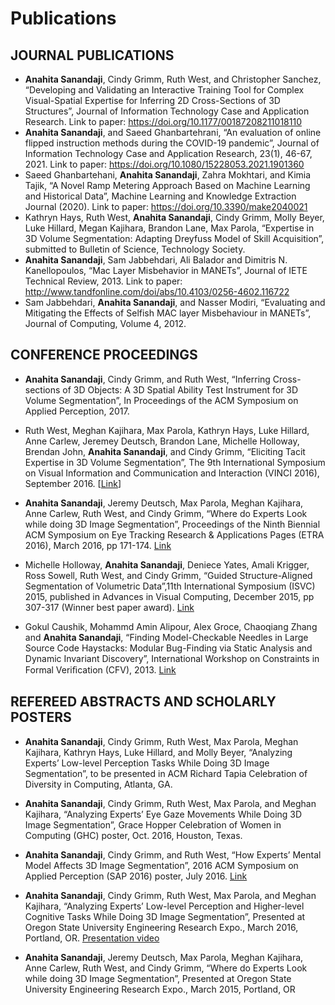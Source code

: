 Publications
============
JOURNAL PUBLICATIONS
---------	
* **Anahita Sanandaji**, Cindy Grimm, Ruth West, and Christopher Sanchez, “Developing and Validating an Interactive Training Tool for Complex Visual-Spatial Expertise for Inferring 2D Cross-Sections of 3D Structures”, Journal of Information Technology Case and Application Research. Link to paper:  https://doi.org/10.1177/00187208211018110
* **Anahita Sanandaji**, and Saeed Ghanbartehrani, “An evaluation of online flipped instruction methods during the COVID-19 pandemic”, Journal of Information Technology Case and Application Research, 23(1), 46-67, 2021. Link to paper:  https://doi.org/10.1080/15228053.2021.1901360
* Saeed Ghanbartehani, **Anahita Sanandaji**, Zahra Mokhtari, and Kimia Tajik, “A Novel Ramp Metering Approach Based on Machine Learning and Historical Data”, Machine Learning and Knowledge Extraction Journal (2020). Link to paper: https://doi.org/10.3390/make2040021
* Kathryn Hays, Ruth West, **Anahita Sanandaji**, Cindy Grimm, Molly Beyer, Luke Hillard, Megan Kajihara, Brandon Lane, Max Parola, “Expertise in 3D Volume Segmentation: Adapting Dreyfuss Model of Skill Acquisition”, submitted to Bulletin of Science, Technology Society.
* **Anahita Sanandaji**, Sam Jabbehdari, Ali Balador and Dimitris N. Kanellopoulos, “Mac Layer Misbehavior in MANETs”, Journal of IETE Technical Review, 2013. Link to paper: http://www.tandfonline.com/doi/abs/10.4103/0256-4602.116722
* Sam Jabbehdari, **Anahita Sanandaji**, and Nasser Modiri, “Evaluating and Mitigating the Effects of Selfish MAC layer Misbehaviour in MANETs”, Journal of Computing, Volume 4, 2012.

CONFERENCE PROCEEDINGS 
-------
* **Anahita Sanandaji**, Cindy Grimm, and Ruth West, “Inferring Cross-sections of 3D Objects: A 3D Spatial Ability Test Instrument for 3D Volume Segmentation”, In Proceedings of the ACM Symposium on Applied Perception, 2017.

* Ruth West, Meghan Kajihara, Max Parola, Kathryn Hays, Luke Hillard, Anne Carlew, Jeremey Deutsch, Brandon Lane, Michelle Holloway, Brendan John, **Anahita Sanandaji**, and Cindy Grimm, “Eliciting Tacit Expertise in 3D Volume Segmentation”, The 9th International Symposium on Visual Information and Communication and Interaction (VINCI 2016), September 2016. [[Link](http://dl.acm.org/citation.cfm?id=2968235)]
 
* **Anahita Sanandaji**, Jeremy Deutsch, Max Parola, Meghan Kajihara, Anne Carlew, Ruth West, and Cindy Grimm, “Where do Experts Look while doing 3D Image Segmentation”, Proceedings of the Ninth Biennial ACM Symposium on Eye Tracking Research & Applications Pages (ETRA 2016), March 2016, pp 171-174. [Link](http://dl.acm.org/citation.cfm?id=2857538)

* Michelle Holloway, **Anahita Sanandaji**, Deniece Yates, Amali Krigger, Ross Sowell, Ruth West, and Cindy Grimm, “Guided Structure-Aligned Segmentation of Volumetric Data”,11th International Symposium (ISVC) 2015, published in Advances in Visual Computing, December 2015, pp 307-317 (Winner best paper award). [Link](http://link.springer.com/chapter/10.1007/978-3-319-27857-5_28)

* Gokul Caushik, Mohammd Amin Alipour, Alex Groce, Chaoqiang Zhang and **Anahita Sanandaji**, “Finding Model-Checkable Needles in Large Source Code Haystacks: Modular Bug-Finding via Static Analysis and Dynamic Invariant Discovery”, International Workshop on Constraints in Formal Veriﬁcation (CFV), 2013. [Link](https://arxiv.org/abs/1609.06382)


REFEREED ABSTRACTS AND SCHOLARLY POSTERS
---------	
* **Anahita Sanandaji**, Cindy Grimm, Ruth West, Max Parola, Meghan Kajihara, Kathryn Hays, Luke Hillard, and Molly Beyer, “Analyzing Experts’ Low-level Perception Tasks While Doing 3D Image Segmentation”, to be presented in ACM Richard Tapia Celebration of Diversity in Computing, Atlanta, GA.

* **Anahita Sanandaji**, Cindy Grimm, Ruth West, Max Parola, and Meghan Kajihara, “Analyzing Experts’ Eye Gaze Movements While Doing 3D Image Segmentation”, Grace Hopper Celebration of Women in Computing (GHC) poster, Oct. 2016, Houston, Texas.

* **Anahita Sanandaji**, Cindy Grimm, and Ruth West, “How Experts’ Mental Model Affects 3D Image Segmentation”, 2016 ACM Symposium on Applied Perception (SAP 2016) poster, July 2016. [Link](http://dl.acm.org/citation.cfm?id=2948718)

* **Anahita Sanandaji**, Cindy Grimm, Ruth West, Max Parola, and Meghan Kajihara, “Analyzing Experts’ Low-level Perception and Higher-level Cognitive Tasks While Doing 3D Image Segmentation”, Presented at Oregon State University Engineering Research Expo., March 2016, Portland, OR. [Presentation video](https://www.youtube.com/watch?v=u_V85f6edp8)

* **Anahita Sanandaji**, Jeremy Deutsch, Max Parola, Meghan Kajihara, Anne Carlew, Ruth West, and Cindy Grimm, “Where do Experts Look while doing 3D Image Segmentation”, Presented at Oregon State University Engineering Research Expo., March 2015, Portland, OR
